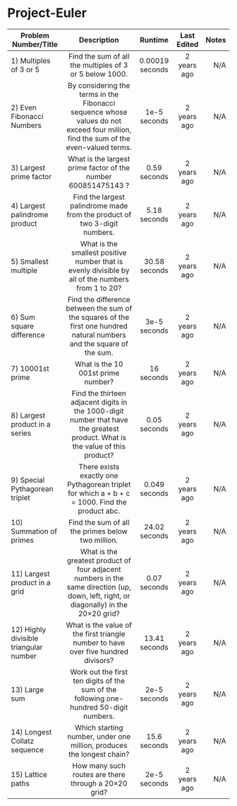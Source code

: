 # Project-Euler

| Problem Number/Title | Description | Runtime | Last Edited | Notes |
| ------------- |:-------------:| :-------------:| :-------------:| --:|
| 1) Multiples of 3 or 5  | Find the sum of all the multiples of 3 or 5 below 1000. | 0.00019 seconds | 2 years ago | N/A |
| 2) Even Fibonacci Numbers  | By considering the terms in the Fibonacci sequence whose values do not exceed four million, find the sum of the even-valued terms. | 1e-5 seconds | 2 years ago | N/A |
| 3) Largest prime factor | What is the largest prime factor of the number 600851475143 ? | 0.59 seconds | 2 years ago | N/A |
| 4) Largest palindrome product | Find the largest palindrome made from the product of two 3-digit numbers. | 5.18 seconds | 2 years ago | N/A |
| 5) Smallest multiple | What is the smallest positive number that is evenly divisible by all of the numbers from 1 to 20? | 30.58 seconds | 2 years ago | N/A |
| 6) Sum square difference  | Find the difference between the sum of the squares of the first one hundred natural numbers and the square of the sum. | 3e-5 seconds | 2 years ago | N/A |
| 7) 10001st prime | What is the 10 001st prime number? | 16 seconds | 2 years ago | N/A |
| 8) Largest product in a series | Find the thirteen adjacent digits in the 1000-digit number that have the greatest product. What is the value of this product? | 0.05 seconds | 2 years ago | N/A |
| 9) Special Pythagorean triplet | There exists exactly one Pythagorean triplet for which a + b + c = 1000. Find the product abc. | 0.049 seconds | 2 years ago | N/A |
| 10) Summation of primes | Find the sum of all the primes below two million. | 24.02 seconds | 2 years ago | N/A |
| 11) Largest product in a grid | What is the greatest product of four adjacent numbers in the same direction (up, down, left, right, or diagonally) in the 20×20 grid? | 0.07 seconds | 2 years ago | N/A |
| 12) Highly divisible triangular number | What is the value of the first triangle number to have over five hundred divisors? | 13.41 seconds | 2 years ago | N/A |
| 13) Large sum | Work out the first ten digits of the sum of the following one-hundred 50-digit numbers. | 2e-5 seconds | 2 years ago | N/A |
| 14) Longest Collatz sequence | Which starting number, under one million, produces the longest chain? | 15.6 seconds | 2 years ago | N/A |
| 15) Lattice paths | How many such routes are there through a 20×20 grid? | 2e-5 seconds | 2 years ago | N/A |
